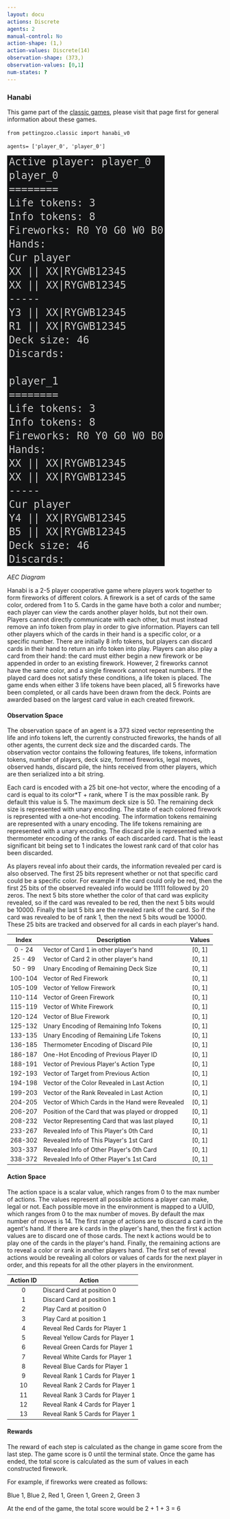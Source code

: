 ```yaml
---
layout: docu
actions: Discrete
agents: 2
manual-control: No
action-shape: (1,)
action-values: Discrete(14)
observation-shape: (373,)
observation-values: [0,1]
num-states: ?
---
```


### Hanabi

This game part of the [classic games](../classic), please visit that page first for general information about these games.


`from pettingzoo.classic import hanabi_v0`

`agents= ['player_0', 'player_0']`

![](classic_hanabi.gif)

*AEC Diagram*

Hanabi is a 2-5 player cooperative game where players work together to form fireworks of different colors. A firework is a set of cards of the same color, ordered from 1 to 5. Cards in the game have both a color and number; each player can view the cards another player holds, but not their own. Players cannot directly communicate with each other, but must instead remove an info token from play in order to give information. Players can tell other players which of the cards in their hand is a specific color, or a specific number. There are initially 8 info tokens, but players can discard cards in their hand to return an info token into play. Players can also play a card from their hand: the card must either begin a new firework or be appended in order to an existing firework. However, 2 fireworks cannot have the same color, and a single firework cannot repeat numbers. If the played card does not satisfy these conditions, a life token is placed. The game ends when either 3 life tokens have been placed, all 5 fireworks have been completed, or all cards have been drawn from the deck. Points are awarded based on the largest card value in each created firework.

#### Observation Space

The observation space of an agent is a 373 sized vector representing the life and info tokens left, the currently constructed fireworks, the hands of all other agents, the current deck size and the discarded cards. The observation vector contains the following features, life tokens, information tokens, number of players, deck size, formed fireworks, legal moves, observed hands, discard pile, the hints received from other players, which are then serialized into a bit string.

Each card is encoded with a 25 bit one-hot vector, where the encoding of a card is equal to its color*T + rank, where T is the max possible rank. By default this value is 5. The maximum deck size is 50. The remaining deck size is represented with unary encoding. The state of each colored firework is represented with a one-hot encoding. The information tokens remaining are represented with a unary encoding. The life tokens remaining are represented with a unary encoding. The discard pile is represented with a thermometer encoding of the ranks of each discarded card. That is the least significant bit being set to 1 indicates the lowest rank card of that color has been discarded. 

As players reveal info about their cards, the information revealed per card is also observed. The first 25 bits represent whether or not that specific card could be a specific color. For example if the card could only be red, then the first 25 bits of the observed revealed info would be 11111 followed by 20 zeros. The next 5 bits store whether the color of that card was explicity revealed, so if the card was revealed to be red, then the next 5 bits would be 10000. Finally the last 5 bits are the revealed rank of the card. So if the card was revealed to be of rank 1, then the next 5 bits woudl be 10000. These 25 bits are tracked and observed for all cards in each player's hand.

|  Index  | Description                                     |  Values  |
|:-------:|-------------------------------------------------|:--------:|
|  0 - 24 | Vector of Card 1 in other player's hand         |  [0, 1]  |
| 25 - 49 | Vector of Card 2 in other player's hand         |  [0, 1]  |
| 50 - 99 | Unary Encoding of Remaining Deck Size           |  [0, 1]  |
| 100-104 | Vector of Red Firework                          |  [0, 1]  |
| 105-109 | Vector of Yellow Firework                       |  [0, 1]  |
| 110-114 | Vector of Green Firework                        |  [0, 1]  |
| 115-119 | Vector of White Firework                        |  [0, 1]  |
| 120-124 | Vector of Blue Firework                         |  [0, 1]  |
| 125-132 | Unary Encoding of Remaining Info Tokens         |  [0, 1]  |
| 133-135 | Unary Encoding of Remaining Life Tokens         |  [0, 1]  |
| 136-185 | Thermometer Encoding of Discard Pile            |  [0, 1]  |
| 186-187 | One-Hot Encoding of Previous Player ID          |  [0, 1]  |
| 188-191 | Vector of Previous Player's Action Type         |  [0, 1]  |
| 192-193 | Vector of Target from Previous Action           |  [0, 1]  |
| 194-198 | Vector of the Color Revealed in Last Action     |  [0, 1]  |
| 199-203 | Vector of the Rank Revealed in Last Action      |  [0, 1]  |
| 204-205 | Vector of Which Cards in the Hand were Revealed |  [0, 1]  |
| 206-207 | Position of the Card that was played or dropped |  [0, 1]  |
| 208-232 | Vector Representing Card that was last played   |  [0, 1]  |
| 233-267 | Revealed Info of This Player's 0th Card         |  [0, 1]  |
| 268-302 | Revealed Info of This Player's 1st Card         |  [0, 1]  |
| 303-337 | Revealed Info of Other Player's 0th Card        |  [0, 1]  |
| 338-372 | Revealed Info of Other Player's 1st Card        |  [0, 1]  |




#### Action Space

The action space is a scalar value, which ranges from 0 to the max number of actions. The values represent all possible actions a player can make, legal or not. Each possible move in the environment is mapped to a UUID, which ranges from 0 to the max number of moves. By default the max number of moves is 14. The first range of actions are to discard a card in the agent's hand. If there are k cards in the player's hand, then the first k action values are to discard one of those cards. The next k actions would be to play one of the cards in the player's hand. Finally, the remaining actions are to reveal a color or rank in another players hand. The first set of reveal actions would be revealing all colors or values of cards for the next player in order, and this repeats for all the other players in the environment.

| Action ID | Action                                                      |
|:---------:|-------------------------------------------------------------|
|     0     | Discard Card at position 0                                  |
|     1     | Discard Card at position 1                                  |
|     2     | Play Card at position 0                                     |
|     3     | Play Card at position 1                                     |
|     4     | Reveal Red Cards for Player 1                               |
|     5     | Reveal Yellow Cards for Player 1                            |
|     6     | Reveal Green Cards for Player 1                             |
|     7     | Reveal White Cards for Player 1                             |
|     8     | Reveal Blue Cards for Player 1                              |
|     9     | Reveal Rank 1 Cards for Player 1                            |
|    10     | Reveal Rank 2 Cards for Player 1                            |
|    11     | Reveal Rank 3 Cards for Player 1                            |
|    12     | Reveal Rank 4 Cards for Player 1                            |
|    13     | Reveal Rank 5 Cards for Player 1                            |

#### Rewards

The reward of each step is calculated as the change in game score from the last step. The game score is 0 until the terminal state. Once the game has ended, the total score is calculated as the sum of values in each constructed firework.

For example, if fireworks were created as follows:

Blue 1, Blue 2, Red 1, Green 1, Green 2, Green 3

At the end of the game, the total score would be 2 + 1 + 3 = 6
